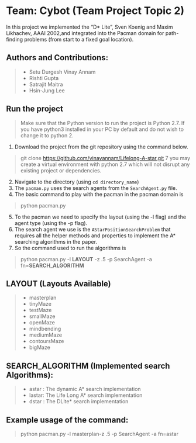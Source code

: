 # Team: Cybot (Team Project Topic 2)
In this project we implemented the “D* Lite”, Sven Koenig and Maxim Likhachev, AAAI 2002,and integrated into the Pacman domain for path-finding problems (from start to a fixed goal location).

## Authors and Contributions:
> - Setu Durgesh Vinay Annam
> - Rishti Gupta
> - Satrajit Maitra
> - Hsin-Jung Lee


## Run the project
> Make sure that the Python version to run the project is Python 2.7. If you have python3 installed in your PC by default and do not wish to change it to python 2.
1. Download the project from the git repository using the command below. 
> git clone https://github.com/vinayannam/Lifelong-A-star.git
7 you may create a virtual environment with python 2.7 which will not disrupt any existing project or dependencies.
2. Navigate to the directory (using `cd directory_name`)
3. The `pacman.py` uses the search agents from the `SearchAgent.py` file.
4. The basic command to play with the pacman in the pacman domain is 
> python pacman.py
5. To the pacman we need to specify the layout (using the -l flag) and the agent type (using the -p flag).
6. The search agent we use is the `AStarPositionSearchProblem` that requires all the helper methods and properties to implement the A* searching algorithms in the paper.
7. So the command used to run the algorithms is
> python pacman.py -l **LAYOUT** -z .5 -p SearchAgent -a fn=**SEARCH_ALGORITHM**

## LAYOUT (Layouts Available)
> - masterplan
> - tinyMaze
> - testMaze
> - smallMaze
> - openMaze
> - mindbending
> - mediumMaze
> - contoursMaze
> - bigMaze

## SEARCH_ALGORITHM (Implemented search Algorithms):
> - astar : The dynamic A* search implementation
> - lastar: The Life Long A* search implementation
> - dstar : The DLite* search implementation

## Example usage of the command:
> python pacman.py -l masterplan-z .5 -p SearchAgent -a fn=astar